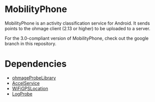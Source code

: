 MobilityPhone
=============

MobilityPhone is an activity classification service for Android. It sends points to the ohmage client (2.13 or higher) to be uploaded to a server.

For the 3.0-compliant version of MobilityPhone, check out the google branch in this repository.

Dependencies
============

* [ohmageProbeLibrary](https://github.com/cens/ohmageProbeLibrary)
* [AccelService](https://github.com/ohmage/AccelService)
* [WiFiGPSLocation](https://github.com/ohmage/WiFiGPSLocation)
* [LogProbe](https://github.com/cens/LogProbe)
